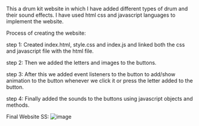 This a drum kit website in which I have added different types of drum and their sound effects.
I have used html css and javascript languages to implement the website.

Process of creating the website:

step 1: Created index.html, style.css and index.js and linked both the css and javascript file with the html file.

step 2: Then we added the letters and images to the buttons.

step 3: After this we added event listeners to the button to add/show animation to the button whenever we click it or press the letter added to the button.

step 4: Finally added the sounds to the buttons using javascript objects and methods.

Final Website SS:
![image](https://github.com/user-attachments/assets/909e3fbb-6d6b-4fbd-b2ad-c236e46fb58e)
